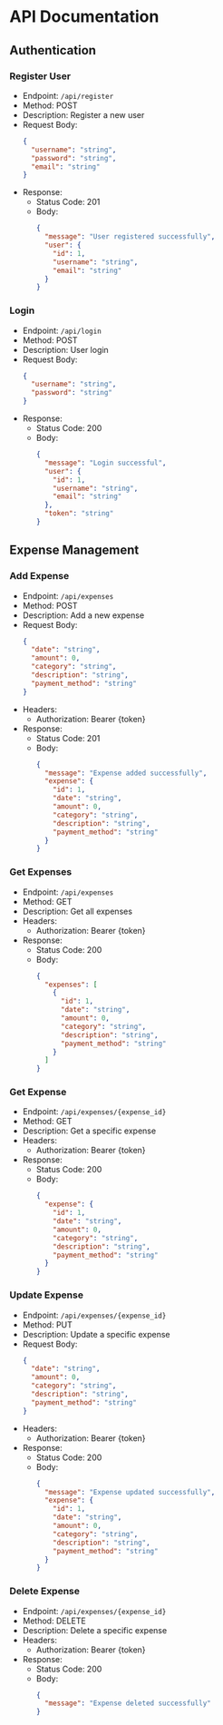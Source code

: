 # API Documentation

## Authentication

### Register User

- Endpoint: `/api/register`
- Method: POST
- Description: Register a new user
- Request Body:
  ```json
  {
    "username": "string",
    "password": "string",
    "email": "string"
  }
  ```
- Response:
  - Status Code: 201
  - Body:
    ```json
    {
      "message": "User registered successfully",
      "user": {
        "id": 1,
        "username": "string",
        "email": "string"
      }
    }
    ```

### Login

- Endpoint: `/api/login`
- Method: POST
- Description: User login
- Request Body:
  ```json
  {
    "username": "string",
    "password": "string"
  }
  ```
- Response:
  - Status Code: 200
  - Body:
    ```json
    {
      "message": "Login successful",
      "user": {
        "id": 1,
        "username": "string",
        "email": "string"
      },
      "token": "string"
    }
    ```

## Expense Management

### Add Expense

- Endpoint: `/api/expenses`
- Method: POST
- Description: Add a new expense
- Request Body:
  ```json
  {
    "date": "string",
    "amount": 0,
    "category": "string",
    "description": "string",
    "payment_method": "string"
  }
  ```
- Headers:
  - Authorization: Bearer {token}
- Response:
  - Status Code: 201
  - Body:
    ```json
    {
      "message": "Expense added successfully",
      "expense": {
        "id": 1,
        "date": "string",
        "amount": 0,
        "category": "string",
        "description": "string",
        "payment_method": "string"
      }
    }
    ```

### Get Expenses

- Endpoint: `/api/expenses`
- Method: GET
- Description: Get all expenses
- Headers:
  - Authorization: Bearer {token}
- Response:
  - Status Code: 200
  - Body:
    ```json
    {
      "expenses": [
        {
          "id": 1,
          "date": "string",
          "amount": 0,
          "category": "string",
          "description": "string",
          "payment_method": "string"
        }
      ]
    }
    ```

### Get Expense

- Endpoint: `/api/expenses/{expense_id}`
- Method: GET
- Description: Get a specific expense
- Headers:
  - Authorization: Bearer {token}
- Response:
  - Status Code: 200
  - Body:
    ```json
    {
      "expense": {
        "id": 1,
        "date": "string",
        "amount": 0,
        "category": "string",
        "description": "string",
        "payment_method": "string"
      }
    }
    ```

### Update Expense

- Endpoint: `/api/expenses/{expense_id}`
- Method: PUT
- Description: Update a specific expense
- Request Body:
  ```json
  {
    "date": "string",
    "amount": 0,
    "category": "string",
    "description": "string",
    "payment_method": "string"
  }
  ```
- Headers:
  - Authorization: Bearer {token}
- Response:
  - Status Code: 200
  - Body:
    ```json
    {
      "message": "Expense updated successfully",
      "expense": {
        "id": 1,
        "date": "string",
        "amount": 0,
        "category": "string",
        "description": "string",
        "payment_method": "string"
      }
    }
    ```

### Delete Expense

- Endpoint: `/api/expenses/{expense_id}`
- Method: DELETE
- Description: Delete a specific expense
- Headers:
  - Authorization: Bearer {token}
- Response:
  - Status Code: 200
  - Body:
    ```json
    {
      "message": "Expense deleted successfully"
    }
    ```
